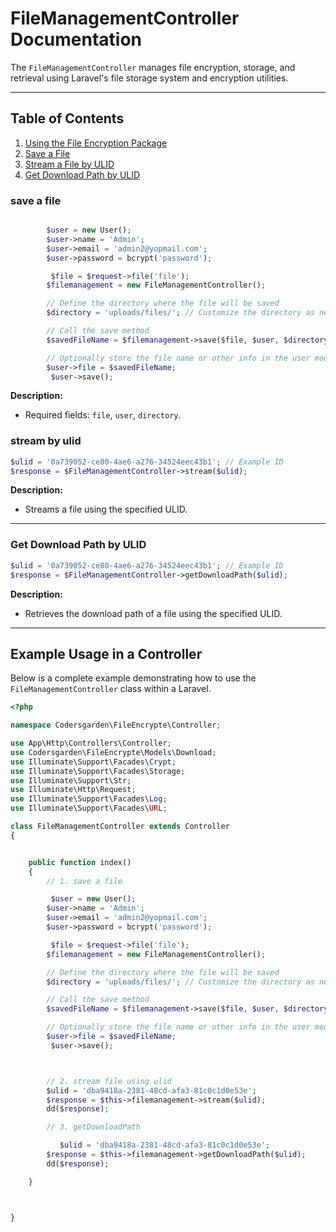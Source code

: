 # FileManagementController Documentation

The `FileManagementController` manages file encryption, storage, and retrieval using Laravel's file storage system and encryption utilities.

---

## Table of Contents

1. [Using the File Encryption Package](#using-the-file-encrypted-package)
2. [Save a File](#save-a-file)
3. [Stream a File by ULID](#stream-a-file-by-ulid)
4. [Get Download Path by ULID](#getDownloadPath-by-ulid)

### save a file

```php

        $user = new User();
        $user->name = 'Admin';
        $user->email = 'admin2@yopmail.com';
        $user->password = bcrypt('password');

         $file = $request->file('file');
        $filemanagement = new FileManagementController();

        // Define the directory where the file will be saved
        $directory = 'uploads/files/'; // Customize the directory as needed

        // Call the save method
        $savedFileName = $filemanagement->save($file, $user, $directory);

        // Optionally store the file name or other info in the user model
        $user->file = $savedFileName;
         $user->save();

```

**Description:**

- Required fields: `file`, `user`, `directory`.

### stream by ulid

```php
$ulid = '0a739052-ce80-4ae6-a276-34524eec43b1'; // Example ID
$response = $FileManagementController->stream($ulid);
```

**Description:**

- Streams a file using the specified ULID.

---

### Get Download Path by ULID

```php
$ulid = '0a739052-ce80-4ae6-a276-34524eec43b1'; // Example ID
$response = $FileManagementController->getDownloadPath($ulid);
```

**Description:**

- Retrieves the download path of a file using the specified ULID.

---

## Example Usage in a Controller

Below is a complete example demonstrating how to use the `FileManagementController` class within a Laravel.

```php
<?php

namespace Codersgarden\FileEncrypte\Controller;

use App\Http\Controllers\Controller;
use Codersgarden\FileEncrypte\Models\Download;
use Illuminate\Support\Facades\Crypt;
use Illuminate\Support\Facades\Storage;
use Illuminate\Support\Str;
use Illuminate\Http\Request;
use Illuminate\Support\Facades\Log;
use Illuminate\Support\Facades\URL;

class FileManagementController extends Controller
{


    public function index()
    {
        // 1. save a file

         $user = new User();
        $user->name = 'Admin';
        $user->email = 'admin2@yopmail.com';
        $user->password = bcrypt('password');

         $file = $request->file('file');
        $filemanagement = new FileManagementController();

        // Define the directory where the file will be saved
        $directory = 'uploads/files/'; // Customize the directory as needed

        // Call the save method
        $savedFileName = $filemanagement->save($file, $user, $directory);

        // Optionally store the file name or other info in the user model
        $user->file = $savedFileName;
         $user->save();



        // 2. stream file using ulid
        $ulid = 'dba9418a-2381-48cd-afa3-81c0c1d0e53e';
        $response = $this->filemanagement->stream($ulid);
        dd($response);

        // 3. getDownloadPath

           $ulid = 'dba9418a-2381-48cd-afa3-81c0c1d0e53e';
        $response = $this->filemanagement->getDownloadPath($ulid);
        dd($response);

    }



}
```
